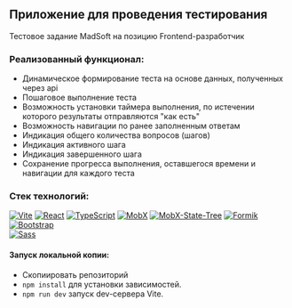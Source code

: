 ## Приложение для проведения тестирования

Тестовое задание MadSoft на позицию Frontend-разработчик

### Реализованный функционал:

- Динамическое формирование теста на основе данных, полученных через api
- Пошаговое выполнение теста
- Возможность установки таймера выполнения, по истечении которого результаты отправляются "как есть"
- Возможность навигации по ранее заполненным ответам
- Индикация общего количества вопросов (шагов)
- Индикация активного шага
- Индикация завершенного шага
- Сохранение прогресса выполнения, оставшегося времени и навигации для каждого теста

### Стек технологий:

[![Vite][shields-vite-logo]](https://vitejs.dev/)
[![React][shields-react-logo]](https://react.dev/)
[![TypeScript][shields-typescript-logo]](https://www.typescriptlang.org/)
[![MobX][shields-mobx-logo]](https://mobx.js.org/)
[![MobX-State-Tree][shields-mst-logo]](https://mobx-state-tree.js.org/)
[![Formik][shields-formik-logo]](https://formik.org/)
[![Bootstrap][shields-bootstrap-logo]](https://getbootstrap.com/)  
[![Sass][shields-sass-logo]](https://sass-lang.com/)

[shields-vite-logo]: https://img.shields.io/badge/Vite-%23646CFF?style=for-the-badge&logo=vite&logoColor=white
[shields-react-logo]: https://img.shields.io/badge/React-%23555?style=for-the-badge&logo=react&logoColor=%2361DAFB
[shields-typescript-logo]: https://img.shields.io/badge/TypeScript-%233178C6?style=for-the-badge&logo=typescript&logoColor=%23FAF9F8
[shields-mobx-logo]: https://img.shields.io/badge/MobX-%23f9f8fa?style=for-the-badge&logo=mobx
[shields-mst-logo]: https://img.shields.io/badge/MobX--State--Tree-%23FF7102?style=for-the-badge&logo=mobxstatetree&logoColor=white
[shields-formik-logo]: https://img.shields.io/badge/Formik-%232563EB?style=for-the-badge&logo=formik
[shields-bootstrap-logo]: https://img.shields.io/badge/Bootstrap-%23712CF9?style=for-the-badge&logo=bootstrap&logoColor=white
[shields-sass-logo]: https://img.shields.io/badge/Sass-%23CC6699?style=for-the-badge&logo=sass&logoColor=white

#### Запуск локальной копии:

- Скопиировать репозиторий
- `npm install` для установки зависимостей.
- `npm run dev` запуск dev-сервера Vite.

